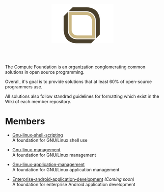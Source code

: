 
<div align='center'>
  <img src='https://raw.githubusercontent.com/computefoundation/home/images/computingfoundation_logo-padded.png' width='40%' alt='computingfoundation_logo-padded.png'>
</div>
<br><br><br>

The Compute Foundation is an organization conglomerating common solutions in open source programming.

Overall, it's goal is to provide solutions that at least 60% of open-source programmers use.

All solutions also follow standrad guidelines for formatting which exist in the Wiki of each member repository.

# Members

* [Gnu-linux-shell-scripting](https://github.com/computingfoundation/gnu-linux-shell-scripting)  
  A foundation for GNU/Linux shell use

* [Gnu-linux-management](https://github.com/computingfoundation/gnu-linux-management)  
  A foundation for GNU/Linux management

* [Gnu-linux-application-management](https://github.com/computingfoundation/gnu-linux-application-management)  
  A foundation for GNU/Linux application management

* [Enterprise-android-application-development](https://github.com/computingfoundation/enterprise-android-application-development) *(Coming soon)*  
  A foundation for enterprise Android application development

